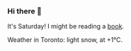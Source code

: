 ### Hi there :wave:

It's Saturday! I might be reading a [book](https://www.goodreads.com/review/list/37130358-benjamin?ref=nav_mybooks&shelf=currently-reading).

Weather in Toronto: light snow, at +1°C.
